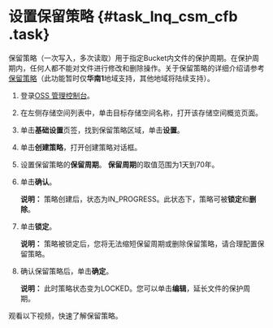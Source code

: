 # 设置保留策略 {#task_lnq_csm_cfb .task}

保留策略（一次写入，多次读取）用于指定Bucket内文件的保护周期。在保护周期内，任何人都不能对文件进行修改和删除操作。关于保留策略的详细介绍请参考[保留策略](../../../../../intl.zh-CN/开发指南/存储空间（Bucket）/设置保留策略.md#)（此功能暂时仅**华南1**地域支持，其他地域将陆续支持）。

1.  登录[OSS 管理控制台](https://oss.console.aliyun.com/)。 
2.  在左侧存储空间列表中，单击目标存储空间名称，打开该存储空间概览页面。 
3.  单击**基础设置**页签，找到保留策略区域，单击**设置**。 
4.  单击**创建策略**，打开创建策略对话框。 
5.  设置保留策略的**保留周期**。 **保留周期**的取值范围为1天到70年。
6.  单击**确认**。 

    **说明：** 策略创建后，状态为IN\_PROGRESS。此状态下，策略可被**锁定**和**删除**。

7.  单击**锁定**。 

    **说明：** 策略被锁定后，您将无法缩短保留周期或删除保留策略，请合理配置保留策略。

8.  确认保留策略后，单击**确定**。 

    **说明：** 此时策略状态变为LOCKED。您可以单击**编辑**，延长文件的保护周期。


观看以下视频，快速了解保留策略。

